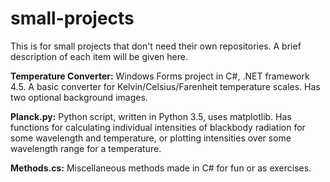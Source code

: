 # small-projects
This is for small projects that don't need their own repositories. 
A brief description of each item will be given here.

**Temperature Converter:**
Windows Forms project in C#, .NET framework 4.5.
A basic converter for Kelvin/Celsius/Farenheit temperature scales. Has two optional background images.

**Planck.py:**
Python script, written in Python 3.5, uses matplotlib.
Has functions for calculating individual intensities of blackbody radiation for some wavelength and temperature, or plotting intensities over some wavelength range for a temperature.

**Methods.cs:** Miscellaneous methods made in C# for fun or as exercises.
